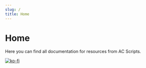 ```yaml
---
slug: /
title: Home
---
```


# Home
Here you can find all documentation for resources from AC Scripts.

[![ko-fi](https://raw.githubusercontent.com/antond15/antond15/main/assets/kofi.svg)](https://ko-fi.com/antond)
